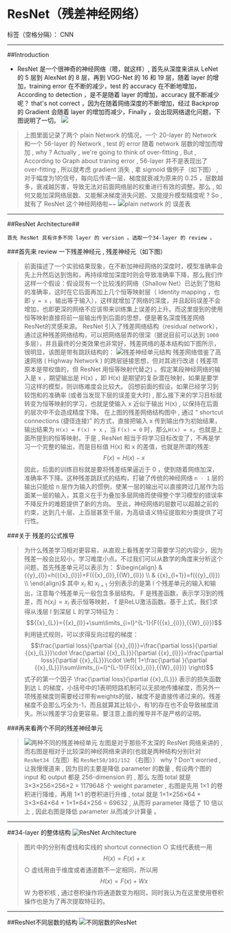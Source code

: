 ﻿# ResNet（残差神经网络）

标签（空格分隔）： CNN

---

##Introduction
-  ResNet 是一个很神奇的神经网络（嗯，就这样）, 首先从深度来讲从 LeNet 的 5 层到 AlexNet 的 8 层，再到 VGG-Net 的 16 和 19 层，随着 layer 的增加，training error 在不断的减少，test 的 accuracy 在不断地增加，According to detection ，是不是随着 layer 的增加，accuracy 就不断减少呢？ that's not correct ，因为在随着网络深度的不断增加，经过 Backprop 的 Gradient 会随着 layer 的增加而减少，Finally ，会出现网络退化问题，下图说明了一切。
![][1]

> 上图里面记录了两个 plain Network 的情况，一个 20-layer 的 Network 和一个 56-layer 的 Network , test 的 error 随着 network 层数的增加而增加 , why ? Actually , we're going to think of over-fitting , But , According to Graph about traning error , 56-layer 并不是表现出了 over-fitting , 所以就考虑 gradient 消失 , 拿 sigmoid 做例子（如下图） , 对于幅度为1的信号，每向后传递一层，梯度就衰减为原来的 0.25 ，层数越多，衰减越厉害，导致无法对前面网络层的权重进行有效的调整。那么 , 如何又能加深网络层数、又能解决梯度消失问题、又能提升模型精度呢 ? So , 就有了 ResNet 这个神经网络啦~~
![plain network 的 误差表][2]

---
##ResNet Architecture##

`首先 ResNet 具有许多不同 layer 的 version 。选取一个34-layer 的 review 。`

###首先来 review 一下残差神经元 , 残差神经元（如下图）
> 前面描述了一个实验结果现象，在不断加神经网络的深度时，模型准确率会先上升然后达到饱和，再持续增加深度时则会导致准确率下降，那么我们作这样一个假设：假设现有一个比较浅的网络（Shallow Net）已达到了饱和的准确率，这时在它后面再加上几个恒等映射层（ Identity mapping ，也即 `y = x` ，输出等于输入），这样就增加了网络的深度，并且起码误差不会增加，也即更深的网络不应该带来训练集上误差的上升。而这里提到的使用恒等映射直接将前一层输出传到后面的思想，便是著名深度残差网络ResNet的灵感来源。
 ResNet 引入了残差网络结构（residual network），通过这种残差网络结构，可以把网络层弄的很深（据说目前可以达到 `1000` 多层），并且最终的分类效果也非常好，残差网络的基本结构如下图所示，很明显，该图是带有跳跃结构的：
![残差神经单元结构][3]
残差网络借鉴了高速网络 ( Highway Network ) 的跨层链接思想，但对其进行改进 ( 残差项原本是带权值的，但 ResNet 用恒等映射代替之) 。假定某段神经网络的输入是 x ，期望输出是 H(x) ，即 H(x) 是期望的复杂潜在映射，如果是要学习这样的模型，则训练难度会比较大。
回想前面的假设，如果已经学习到较饱和的准确率 (或者当发现下层的误差变大时) , 那么接下来的学习目标就转变为恒等映射的学习，也就是使输入 x 近似于输出 H(x) , 以保持在后面的层次中不会造成精度下降。
在上图的残差网络结构图中 , 通过 “ shortcut connections (捷径连接)” 的方式，直接把输入 x 传到输出作为初始结果，输出结果为 `H(x) = F(x) + x` ，当 `F(x) = 0` 时，那么`H(x) = x`，也就是上面所提到的恒等映射。于是 , ResNet 相当于将学习目标改变了，不再是学习一个完整的输出，而是目标值 H(x) 和 x 的差值，也就是所谓的残差:
    $$F(x) = H(x)-x$$  因此，后面的训练目标就是要将残差结果逼近于 0 ，使到随着网络加深，准确率不下降。这种残差跳跃式的结构，打破了传统的神经网络 `n - 1` 层的输出只能给 n 层作为输入的惯例，使某一层的输出可以直接跨过几层作为后面某一层的输入，其意义在于为叠加多层网络而使得整个学习模型的错误率不降反升的难题提供了新的方向。
至此，神经网络的层数可以超越之前的约束，达到几十层、上百层甚至千层，为高级语义特征提取和分类提供了可行性。

###关于 残差的公式推导
> 为什么残差学习相对更容易，从直观上看残差学习需要学习的内容少，因为残差一般会比较小，学习难度小点。不过我们可以从数学的角度来分析这个问题，首先残差单元可以表示为：
$\begin{align} & {{y}_{l}}=h({{x}_{l}})+F({{x}_{l}},{{W}_{l}}) \\ & {{x}_{l+1}}=f({{y}_{l}}) \\ \end{align}$
其中 $x_{l}$ 和 $x_{l+1}$ 分别表示的是第 l 个残差单元的输入和输出，注意每个残差单元一般包含多层结构。 F 是残差函数，表示学习到的残差，而 $h(x_{l})=x_{l}$ 表示恒等映射， f 是ReLU激活函数。基于上式，我们求得从浅层 l 到深层 L 的学习特征为：$${{x}_{L}}={{x}_{l}}+\sum\limits_{i=l}^{L-1}{F({{x}_{i}}},{{W}_{i}})$$
利用链式规则，可以求得反向过程的梯度：
$$\frac{\partial loss}{\partial {{x}_{l}}}=\frac{\partial loss}{\partial {{x}_{L}}}\cdot \frac{\partial {{x}_{L}}}{\partial {{x}_{l}}}=\frac{\partial loss}{\partial {{x}_{L}}}\cdot \left( 1+\frac{\partial }{\partial {{x}_{L}}}\sum\limits_{i=l}^{L-1}{F({{x}_{i}},{{W}_{i}})} \right)$$
式子的第一个因子 \frac{\partial loss}{\partial {{x}_{L}}} 表示的损失函数到达 L 的梯度，小括号中的1表明短路机制可以无损地传播梯度，而另外一项残差梯度则需要经过带有weights的层，梯度不是直接传递过来的。残差梯度不会那么巧全为-1，而且就算其比较小，有1的存在也不会导致梯度消失。所以残差学习会更容易。要注意上面的推导并不是严格的证明。

###再来看两个不同的残差神经单元
> ![两种不同的残差神经单元][4]
 左图是对于那些不太深的 ResNet 网络来讲的 , 而右图是相对于比较深的神经网络来讲的(也就是两种结构分别针对`ResNet34`（左图）和 `ResNet50/101/152` （右图）） why ? Don't worried , 让我慢慢道来 , 因为目的主要是降低 parameter 的数量 , 假设两个图的 input 和 output 都是 256-dimension 的 , 那么 左图 total 就是 3×3×256×256×2 = 1179648 个 weight parameter , 右图是先用 1×1 的卷积进行降维，再用 1×1 的卷积进行升维 , total 就是 1×1×256×64 + 3×3×64×64 + 1×1×64×256 = 69632 , 从而将 parameter 降低了 10 倍以上 , 因此右图是降低 parameter 从而减少计算量 。
 
---
##34-layer 的整体结构
![ResNet Architecture][5]
> 图片中的分别有虚线和实线的 shortcut connection 
 ○ 实线代表统一用$$H(x) = F(x) + x $$
 ○ 虚线用由于维度或者通道数不一定相同，所以用$$H(x) = F(x) + Wx$$ W 为卷积核 , 通过卷积操作将通道数变为相同，同时我认为在这里使用卷积操作也是为了再次提取特征的。

---
##ResNet不同层数的结构
![不同层数的ResNet][6]
 


  [1]: https://static.oschina.net/uploads/space/2018/0223/111417_u90M_876354.png
  [2]: https://static.oschina.net/uploads/space/2018/0223/111541_7sm1_876354.png
  [3]: https://static.oschina.net/uploads/space/2018/0223/111635_C81Q_876354.png
  [4]: https://static.oschina.net/uploads/space/2018/0223/111833_m5OE_876354.png
  [5]: https://static.oschina.net/uploads/space/2018/0223/111741_FjZa_876354.png
  [6]: https://upload-images.jianshu.io/upload_images/2228224-2ff6ccbf1b14840a.png?imageMogr2/auto-orient/